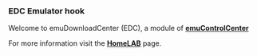 ### EDC Emulator hook

Welcome to emuDownloadCenter (EDC), a module of [**emuControlCenter**](https://github.com/PhoenixInteractiveNL/emuControlCenter/wiki/)

For more information visit the [**HomeLAB**](https://github.com/PhoenixInteractiveNL/edc-masterhook/wiki/Emulator-homelab#menu) page.
